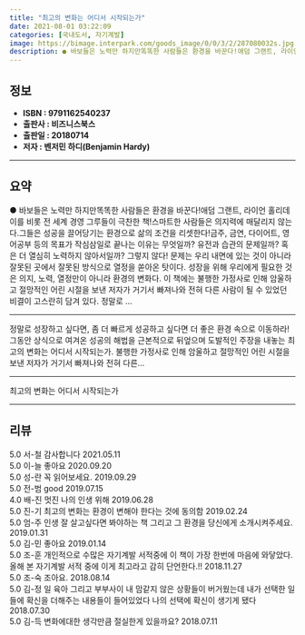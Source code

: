 ```yaml
---
title: "최고의 변화는 어디서 시작되는가"
date: 2021-08-01 03:22:09
categories: [국내도서, 자기계발]
image: https://bimage.interpark.com/goods_image/0/0/3/2/287080032s.jpg
description: ● 바보들은 노력만 하지만똑똑한 사람들은 환경을 바꾼다!애덤 그랜트, 라이언 홀리데이를 비롯 전 세계 경영 그루들이 극찬한 책!스마트한 사람들은 의지력에 매달리지 않는다.그들은 성공을 끌어당기는 환경으로 삶의 조건을 리셋한다!금주, 금연, 다이어트, 영어공부 등의 목표가 작심삼일로 끝
---
```


## **정보**

- **ISBN : 9791162540237**
- **출판사 : 비즈니스북스**
- **출판일 : 20180714**
- **저자 : 벤저민 하디(Benjamin Hardy)**

------



## **요약**

●  바보들은 노력만 하지만똑똑한 사람들은 환경을 바꾼다!애덤 그랜트, 라이언 홀리데이를 비롯 전 세계 경영 그루들이 극찬한 책!스마트한 사람들은 의지력에 매달리지 않는다.그들은 성공을 끌어당기는 환경으로 삶의 조건을 리셋한다!금주, 금연, 다이어트, 영어공부 등의 목표가 작심삼일로 끝나는 이유는 무엇일까? 유전과 습관의 문제일까? 혹은 더 열심히 노력하지 않아서일까? 그렇지 않다! 문제는 우리 내면에 있는 것이 아니라 잘못된 곳에서 잘못된 방식으로 열정을 쏟아온 탓이다. 성장을 위해 우리에게 필요한 것은 의지, 노력, 열정만이 아니라 환경의 변화다. 이 책에는 불행한 가정사로 인해 암울하고 절망적인 어린 시절을 보낸 저자가 거기서 빠져나와 전혀 다른 사람이 될 수 있었던 비결이 고스란히 담겨 있다. 정말로 ...

------

정말로 성장하고 싶다면, 좀 더 빠르게 성공하고 싶다면 더 좋은 환경 속으로 이동하라!그동안 상식으로 여겨온 성공의 해법을 근본적으로 뒤엎으며 도발적인 주장을 내놓는 최고의 변화는 어디서 시작되는가. 불행한 가정사로 인해 암울하고 절망적인 어린 시절을 보낸 저자가 거기서 빠져나와 전혀 다른... 

------


최고의 변화는 어디서 시작되는가 

------


## **리뷰** 

5.0 서-철 감사합니다  2021.05.11 <br/>5.0 이-늘 좋아요 2020.09.20 <br/>5.0 성-란 꼭 읽어보세요. 2019.09.29 <br/>5.0 전-범 good 2019.07.15 <br/>4.0 배-진 멋진 나의 인생 위해 2019.06.28 <br/>5.0 진-기 최고의 변화는 환경이 변해야 한다는 것에 동의함 2019.02.24 <br/>5.0 엄-주 인생 잘 살고싶다면 봐야하는 책
그리고 그 환경을 당신에게 소개시켜주세요. 2019.01.31 <br/>5.0 김-민 좋아요 2019.01.14 <br/>5.0 조-훈 개인적으로 수많은 자기계발 서적중에 이 책이 가장 한번에 마음에 와닿았다.올해 본 자기계발 서적 중에 이게 최고라고 감히 단언한다.!! 2018.11.27 <br/>5.0 조-숙 조아요. 2018.08.14 <br/>5.0 김-정 일 육아 그리고 부부사이 내 맘같지 않은 상황들이 버거웠는데 내가 선택한 일들에 확신을 더해주는 내용들이 들어있었다 나의 선택에 확신이 생기게 됐다 2018.07.30 <br/>5.0 김-득 변화에대한 생각만큼 절실한게 있을까요? 2018.07.11 <br/>